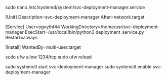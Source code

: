 
sudo nano /etc/systemd/system/svc-deployment-manager.service


[Unit]
Description=svc-deployment-manager
After=network.target

[Service]
User=ogvythf44
WorkingDirectory=/home/usr/svc-deployment-manager
ExecStart=/usr/local/bin/python3 deployment_service.py
Restart=always

[Install]
WantedBy=multi-user.target


sudo ufw allow 1234/tcp
sudo ufw reload

sudo systemctl start svc-deployment-manager
sudo systemctl enable svc-deployment-manager
